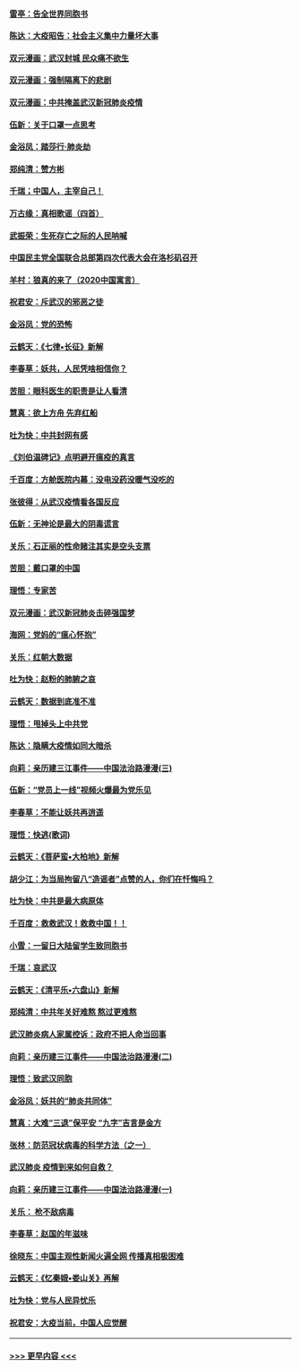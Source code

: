 #### [雷亭：告全世界同胞书](../pages/nsc993/n11862572.md?t=02121455) 
#### [陈达：大疫昭告：社会主义集中力量坏大事](../pages/nsc993/n11859419.md?t=02121455) 
#### [双元漫画：武汉封城 民众痛不欲生](../pages/nsc993/n11859287.md?t=02121455) 
#### [双元漫画：强制隔离下的悲剧](../pages/nsc993/n11859244.md?t=02121455) 
#### [双元漫画：中共掩盖武汉新冠肺炎疫情](../pages/nsc993/n11858249.md?t=02121455) 
#### [伍新：关于口罩一点思考](../pages/nsc993/n11859195.md?t=02121455) 
#### [金浴凤：踏莎行‧肺炎劫](../pages/nsc993/n11858227.md?t=02121455) 
#### [郑纯清：赞方彬](../pages/nsc993/n11856803.md?t=02121455) 
#### [千瑞；中国人，主宰自己！](../pages/nsc993/n11856793.md?t=02121455) 
#### [万古缘：真相歌谣（四首）](../pages/nsc993/n11856263.md?t=02121455) 
#### [武振荣：生死存亡之际的人民呐喊](../pages/nsc993/n11856256.md?t=02121455) 
#### [中国民主党全国联合总部第四次代表大会在洛杉矶召开](../pages/nsc993/n11856344.md?t=02121455) 
#### [羊村：狼真的来了（2020中国寓言）](../pages/nsc993/n11856229.md?t=02121455) 
#### [祝君安：斥武汉的邪恶之徒](../pages/nsc993/n11855861.md?t=02121455) 
#### [金浴凤：党的恐怖](../pages/nsc993/n11855849.md?t=02121455) 
#### [云鹤天：《七律▪长征》新解](../pages/nsc993/n11855479.md?t=02121455) 
#### [李春草：妖共，人民凭啥相信你？](../pages/nsc993/n11855196.md?t=02121455) 
#### [苦胆：眼科医生的职责是让人看清](../pages/nsc993/n11853840.md?t=02121455) 
#### [慧真：欲上方舟 先弃红船](../pages/nsc993/n11853483.md?t=02121455) 
#### [吐为快：中共封网有感](../pages/nsc993/n11852575.md?t=02121455) 
#### [《刘伯温碑记》点明避开瘟疫的真言](../pages/nsc993/n11852128.md?t=02121455) 
#### [千百度：方舱医院内幕：没电没药没暖气没吃的](../pages/nsc993/n11850211.md?t=02121455) 
#### [张彼得：从武汉疫情看各国反应](../pages/nsc993/n11850102.md?t=02121455) 
#### [伍新：无神论是最大的阴毒谎言](../pages/nsc993/n11846129.md?t=02121455) 
#### [关乐：石正丽的性命赌注其实是空头支票](../pages/nsc993/n11846109.md?t=02121455) 
#### [苦胆：戴口罩的中国](../pages/nsc993/n11845576.md?t=02121455) 
#### [理悟：专家苦](../pages/nsc993/n11845564.md?t=02121455) 
#### [双元漫画：武汉新冠肺炎击碎强国梦](../pages/nsc993/n11843320.md?t=02121455) 
#### [海网：党妈的“瘟心怀抱”](../pages/nsc993/n11840740.md?t=02121455) 
#### [关乐：红朝大数据](../pages/nsc993/n11840675.md?t=02121455) 
#### [吐为快：赵粉的肺腑之哀](../pages/nsc993/n11840618.md?t=02121455) 
#### [云鹤天：数据到底准不准](../pages/nsc993/n11840325.md?t=02121455) 
#### [理悟：甩掉头上中共党](../pages/nsc993/n11838826.md?t=02121455) 
#### [陈达：隐瞒大疫情如同大暗杀](../pages/nsc993/n11838771.md?t=02121455) 
#### [向莉：亲历建三江事件——中国法治路漫漫(三)](../pages/nsc993/n11831825.md?t=02121455) 
#### [伍新：“党员上一线”视频火爆最为党乐见](../pages/nsc993/n11838200.md?t=02121455) 
#### [李春草：不能让妖共再逍遥](../pages/nsc993/n11838102.md?t=02121455) 
#### [理悟：快逃(歌词)](../pages/nsc993/n11838083.md?t=02121455) 
#### [云鹤天：《菩萨蛮▪大柏地》新解](../pages/nsc993/n11838059.md?t=02121455) 
#### [胡少江：为当局拘留八“造谣者”点赞的人，你们在忏悔吗？](../pages/nsc993/n11836801.md?t=02121455) 
#### [吐为快：中共是最大病原体](../pages/nsc993/n11836748.md?t=02121455) 
#### [千百度：救救武汉！救救中国！！](../pages/nsc993/n11836145.md?t=02121455) 
#### [小雪：一留日大陆留学生致同胞书](../pages/nsc993/n11834624.md?t=02121455) 
#### [千瑞：哀武汉](../pages/nsc993/n11833647.md?t=02121455) 
#### [云鹤天：《清平乐▪六盘山》新解](../pages/nsc993/n11833611.md?t=02121455) 
#### [郑纯清：中共年关好难熬 熬过更难熬](../pages/nsc993/n11833489.md?t=02121455) 
#### [武汉肺炎病人家属控诉：政府不把人命当回事](../pages/nsc993/n11833205.md?t=02121455) 
#### [向莉：亲历建三江事件——中国法治路漫漫(二)](../pages/nsc993/n11829102.md?t=02121455) 
#### [理悟：致武汉同胞](../pages/nsc993/n11831522.md?t=02121455) 
#### [金浴凤：妖共的“肺炎共同体”](../pages/nsc993/n11829448.md?t=02121455) 
#### [慧真：大难“三退”保平安 “九字”吉言是金方](../pages/nsc993/n11829501.md?t=02121455) 
#### [张林：防范冠状病毒的科学方法（之一）](../pages/nsc993/n11828618.md?t=02121455) 
#### [武汉肺炎 疫情到来如何自救？](../pages/nsc993/n11827632.md?t=02121455) 
#### [向莉：亲历建三江事件——中国法治路漫漫(一)](../pages/nsc993/n11827190.md?t=02121455) 
#### [关乐： 枪不敌病毒](../pages/nsc993/n11826746.md?t=02121455) 
#### [李春草：赵国的年滋味](../pages/nsc993/n11826321.md?t=02121455) 
#### [徐晓东：中国主观性新闻火遍全网 传播真相极困难](../pages/nsc993/n11826508.md?t=02121455) 
#### [云鹤天：《忆秦娥▪娄山关》再解](../pages/nsc993/n11824682.md?t=02121455) 
#### [吐为快：党与人民异忧乐](../pages/nsc993/n11824660.md?t=02121455) 
#### [祝君安：大疫当前，中国人应觉醒](../pages/nsc993/n11821946.md?t=02121455) 

----
#### [ >>> 更早内容 <<< ](../indexes/nsc993-earlier.md)
